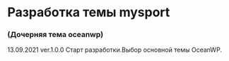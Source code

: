 # Разработка темы mysport

### (Дочерняя тема oceanwp)

13.09.2021 ver.1.0.0 Старт разработки.Выбор основной темы OceanWP.
